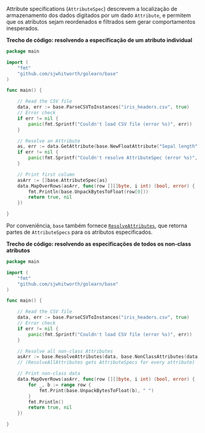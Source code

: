 Attribute specifications (`AttributeSpec`) descrevem a localização de armazenamento dos dados digitados por um dado `Attribute`, e permitem que os atributos sejam reordenados e filtrados sem gerar comportamentos inesperados.

**Trecho de código: resolvendo a especificação de um atributo individual**

```go
package main

import (
	"fmt"
	"github.com/sjwhitworth/golearn/base"
)

func main() {

	// Read the CSV file
	data, err := base.ParseCSVToInstances("iris_headers.csv", true)
	// Error check
	if err != nil {
		panic(fmt.Sprintf("Couldn't load CSV file (error %s)", err))
	}

	// Resolve an Attribute
	as, err := data.GetAttribute(base.NewFloatAttribute("Sepal length"))
	if err != nil {
		panic(fmt.Sprintf("Couldn't resolve AttributeSpec (error %s)", err))
	}

	// Print first column
	asArr := []base.AttributeSpec{as}
	data.MapOverRows(asArr, func(row [][]byte, i int) (bool, error) {
		fmt.Println(base.UnpackBytesToFloat(row[0]))
		return true, nil
	})

}
```



Por conveniência, `base` também fornece [`ResolveAttributes`](https://godoc.org/github.com/sjwhitworth/golearn/base#ResolveAttributes), que retorna partes de `AttributeSpecs` para os atributos especificados.

**Trecho de código: resolvendo as especificações de todos os non-class atributos**

```go
package main

import (
	"fmt"
	"github.com/sjwhitworth/golearn/base"
)

func main() {

	// Read the CSV file
	data, err := base.ParseCSVToInstances("iris_headers.csv", true)
	// Error check
	if err != nil {
		panic(fmt.Sprintf("Couldn't load CSV file (error %s)", err))
	}

	// Resolve all non-class Attributes
	asArr := base.ResolveAttributes(data, base.NonClassAttributes(data))
	// (ResolveAllAttributes gets AttributeSpecs for every attribute)

	// Print non-class data
	data.MapOverRows(asArr, func(row [][]byte, i int) (bool, error) {
		for _, b := range row {
			fmt.Print(base.UnpackBytesToFloat(b), " ")
		}
		fmt.Println()
		return true, nil
	})

}
```
